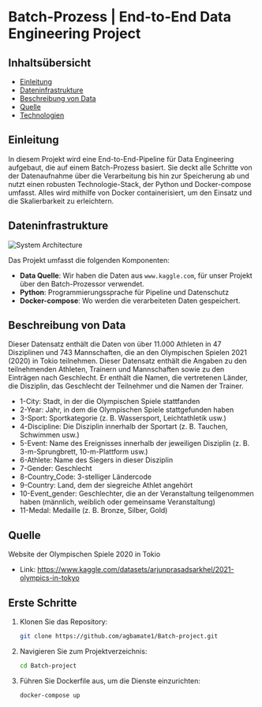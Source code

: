 # Batch-Prozess |  End-to-End Data Engineering Project

## Inhaltsübersicht
- [Einleitung](#Einleitung)
- [Dateninfrastrukture](#Dateninfrastrukture)
- [Beschreibung von Data](#Beschreibung_von_Data)
- [Quelle](#Quelle)
- [Technologien](#Technologien)


## Einleitung

In diesem Projekt wird eine End-to-End-Pipeline für Data Engineering aufgebaut, die auf einem Batch-Prozess basiert. Sie deckt alle Schritte von der Datenaufnahme über die Verarbeitung bis hin zur Speicherung ab und nutzt einen robusten Technologie-Stack, der Python und Docker-compose umfasst. Alles wird mithilfe von Docker containerisiert, um den Einsatz und die Skalierbarkeit zu erleichtern.


## Dateninfrastrukture

![System Architecture](https://github.com/agbamate1/Batch-project.git/Dateninfrastrukture_Batch.png)


Das Projekt umfasst die folgenden Komponenten:

- **Data Quelle**: Wir haben die Daten aus `www.kaggle.com`, für unser Projekt über den Batch-Prozessor verwendet. 
- **Python**: Programmierungssprache für Pipeline und Datenschutz
- **Docker-compose**: Wo werden die verarbeiteten Daten gespeichert.

## Beschreibung von Data

Dieser Datensatz enthält die Daten von über 11.000 Athleten in 47 Disziplinen und 743 Mannschaften, die an den Olympischen Spielen 2021 (2020) in Tokio teilnehmen. Dieser Datensatz enthält die Angaben zu den teilnehmenden Athleten, Trainern und Mannschaften sowie zu den Einträgen nach Geschlecht. Er enthält die Namen, die vertretenen Länder, die Disziplin, das Geschlecht der Teilnehmer und die Namen der Trainer.

- 1-City: Stadt, in der die Olympischen Spiele stattfanden
- 2-Year: Jahr, in dem die Olympischen Spiele stattgefunden haben
- 3-Sport: Sportkategorie (z. B. Wassersport, Leichtathletik usw.)
- 4-Discipline: Die Disziplin innerhalb der Sportart (z. B. Tauchen, Schwimmen usw.)
- 5-Event: Name des Ereignisses innerhalb der jeweiligen Disziplin (z. B. 3-m-Sprungbrett, 10-m-Plattform usw.)
- 6-Athlete: Name des Siegers in dieser Disziplin
- 7-Gender: Geschlecht
- 8-Country_Code: 3-stelliger Ländercode
- 9-Country: Land, dem der siegreiche Athlet angehört
- 10-Event_gender: Geschlechter, die an der Veranstaltung teilgenommen haben (männlich, weiblich oder gemeinsame Veranstaltung)
- 11-Medal: Medaille (z. B. Bronze, Silber, Gold)


## Quelle

Website der Olympischen Spiele 2020 in Tokio

- Link: https://www.kaggle.com/datasets/arjunprasadsarkhel/2021-olympics-in-tokyo



## Erste Schritte

1. Klonen Sie das Repository:

    ```bash
    git clone https://github.com/agbamate1/Batch-project.git
    ```

2. Navigieren Sie zum Projektverzeichnis:
    ```bash
    cd Batch-project
    ```

3. Führen Sie Dockerfile aus, um die Dienste einzurichten:
    ```bash
    docker-compose up
    ```
